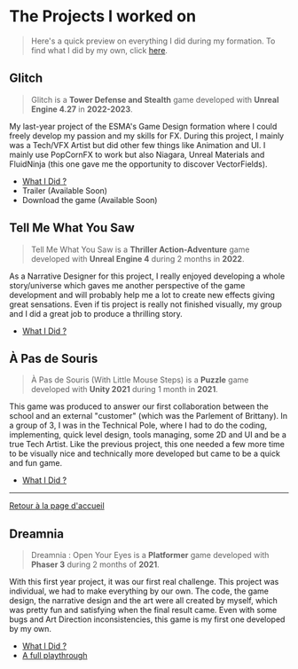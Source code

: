 # The Projects I worked on

> Here's a quick preview on everything I did during my formation. To find what I did by my own, click [here]().

## Glitch

> Glitch is a **Tower Defense and Stealth** game developed with **Unreal Engine 4.27** in **2022-2023**.

My last-year project of the ESMA's Game Design formation where I could freely develop my passion and my skills for FX. During this project, I mainly was a Tech/VFX Artist but did other few things like Animation and UI. I mainly use PopCornFX to work but also Niagara, Unreal Materials and FluidNinja (this one gave me the opportunity to discover VectorFields).

- [What I Did ?](https://github.com/MatthieuAUBERT/MatthieuAUBERT.github.io/blob/main/Projects/SchoolProjects/Glitch/Glitch.md)
- Trailer (Available Soon)
- Download the game (Available Soon)

## Tell Me What You Saw

> Tell Me What You Saw is a **Thriller Action-Adventure** game developed with **Unreal Engine 4** during  2 months in **2022**.

As a Narrative Designer for this project, I really enjoyed developing a whole story/universe which gaves me another perspective of the game development and will probably help me a lot to create new effects giving great sensations. Even if tis project is really not finished visually, my group and I did a great job to produce a thrilling story.

- [What I Did ?](https://github.com/MatthieuAUBERT/MatthieuAUBERT.github.io/blob/main/Projects/SchoolProjects/TMWYS/TellMeWhatYouSaw.md)

## À Pas de Souris

> À Pas de Souris (With Little Mouse Steps) is a **Puzzle** game developed with **Unity 2021** during 1 month in **2021**.

This game was produced to answer our first collaboration between the school and an external "customer" (which was the Parlement of Brittany). In a group of 3, I was in the Technical Pole, where I had to do the coding, implementing, quick level design, tools managing, some 2D and UI and be a true Tech Artist. Like the previous project, this one needed a few more time to be visually nice and technically more developed but came to be a quick and fun game.

- [What I Did ?](https://github.com/MatthieuAUBERT/MatthieuAUBERT.github.io/blob/main/Projects/SchoolProjects/APasDeSouris/APasDeSouris.md)

---

[Retour à la page d'accueil](https://github.com/MatthieuAUBERT/MatthieuAUBERT.github.io)
## Dreamnia

> Dreamnia : Open Your Eyes is a **Platformer** game developed with **Phaser 3** during 2 months of **2021**.

With this first year project, it was our first real challenge. This project was individual, we had to make everything by our own. The code, the game design, the narrative design and the art were all created by myself, which was pretty fun and satisfying when the final result came. Even with some bugs and Art Direction inconsistencies, this game is my first one developed by my own.

- [What I Did ?](https://github.com/MatthieuAUBERT/MatthieuAUBERT.github.io/blob/main/Projects/SchoolProjects/Dreamnia/Dreamnia.md)
- [A full playthrough](https://youtu.be/tyygOTL3HG0)

